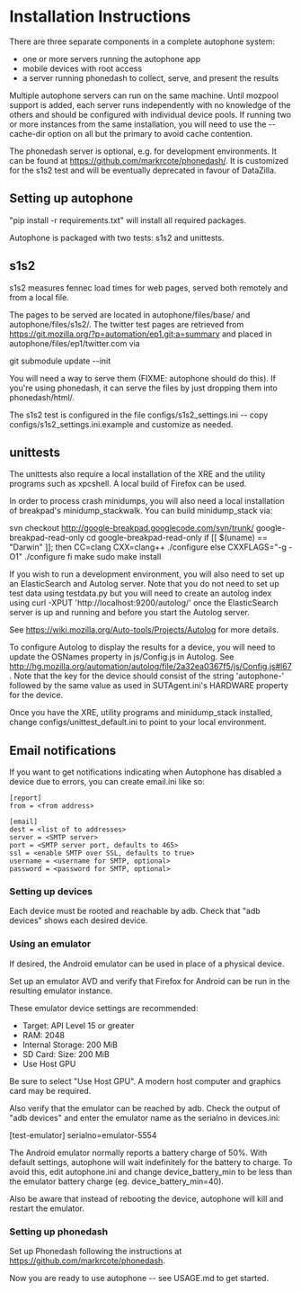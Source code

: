 Installation Instructions
=========================

There are three separate components in a complete autophone system:

- one or more servers running the autophone app
- mobile devices with root access
- a server running phonedash to collect, serve, and present the results

Multiple autophone servers can run on the same machine. Until mozpool support
is added, each server runs independently with no knowledge of the others and
should be configured with individual device pools. If running two or more
instances from the same installation, you will need to use the --cache-dir
option on all but the primary to avoid cache contention.

The phonedash server is optional, e.g. for development environments. It can
be found at https://github.com/markrcote/phonedash/. It is customized for
the s1s2 test and will be eventually deprecated in favour of DataZilla.


Setting up autophone
--------------------

"pip install -r requirements.txt" will install all required packages.

Autophone is packaged with two tests: s1s2 and unittests.

s1s2
----
s1s2 measures fennec load times for web pages,
served both remotely and from a local file.

The pages to be served are located in autophone/files/base/ and
autophone/files/s1s2/. The twitter test pages are retrieved from
https://git.mozilla.org/?p=automation/ep1.git;a=summary and placed in
autophone/files/ep1/twitter.com via

git submodule update --init

You will need a way to serve them (FIXME: autophone should do
this). If you're using phonedash, it can serve the files by just
dropping them into phonedash/html/.

The s1s2 test is configured in the file configs/s1s2_settings.ini -- copy
configs/s1s2_settings.ini.example and customize as needed.

unittests
---------

The unittests also require a local installation of the XRE and the utility
programs such as xpcshell. A local build of Firefox can be used.

In order to process crash minidumps, you will also need a local
installation of breakpad's minidump_stackwalk. You can build
minidump_stack via:

svn checkout http://google-breakpad.googlecode.com/svn/trunk/ google-breakpad-read-only
cd google-breakpad-read-only
if [[ $(uname) == "Darwin" ]]; then
    CC=clang CXX=clang++ ./configure
else
   CXXFLAGS="-g -O1" ./configure
fi
make
sudo make install

If you wish to run a development environment, you will also need to
set up an ElasticSearch and Autolog server. Note that you do not need
to set up test data using testdata.py but you will need to create an
autolog index using curl -XPUT 'http://localhost:9200/autolog/'
once the ElasticSearch server is up and running and before
you start the Autolog server.

See
https://wiki.mozilla.org/Auto-tools/Projects/Autolog for more details.

To configure Autolog to display the results for a device, you will
need to update the OSNames property in js/Config.js in Autolog. See
http://hg.mozilla.org/automation/autolog/file/2a32ea0367f5/js/Config.js#l67 .
Note that the key for the device should consist of the string 'autophone-'
followed by the same value as used in SUTAgent.ini's HARDWARE property for
the device.

Once you have the XRE, utility programs and minidump_stack installed, change
configs/unittest_default.ini to point to your local environment.

Email notifications
-------------------

If you want to get notifications indicating when Autophone has disabled
a device due to errors, you can create email.ini like so:

    [report]
    from = <from address>

    [email]
    dest = <list of to addresses>
    server = <SMTP server>
    port = <SMTP server port, defaults to 465>
    ssl = <enable SMTP over SSL, defaults to true>
    username = <username for SMTP, optional>
    password = <password for SMTP, optional>

### Setting up devices ###

Each device must be rooted and reachable by adb. Check that "adb devices"
shows each desired device.

### Using an emulator ###

If desired, the Android emulator can be used in place of a physical device.

Set up an emulator AVD and verify that Firefox for Android can be run in
the resulting emulator instance.

These emulator device settings are recommended:
 - Target: API Level 15 or greater
 - RAM: 2048
 - Internal Storage: 200 MiB
 - SD Card: Size: 200 MiB
 - Use Host GPU

Be sure to select "Use Host GPU". A modern host computer and graphics card
may be required.

Also verify that the emulator can be reached by adb. Check the output of
"adb devices" and enter the emulator name as the serialno in devices.ini:

[test-emulator]
serialno=emulator-5554

The Android emulator normally reports a battery charge of 50%. With default
settings, autophone will wait indefinitely for the battery to charge. To
avoid this, edit autophone.ini and change device_battery_min to be less
than the emulator battery charge (eg. device_battery_min=40).

Also be aware that instead of rebooting the device, autophone will kill
and restart the emulator.

### Setting up phonedash ###

Set up Phonedash following the instructions at
https://github.com/markrcote/phonedash.


Now you are ready to use autophone -- see USAGE.md to get started.
